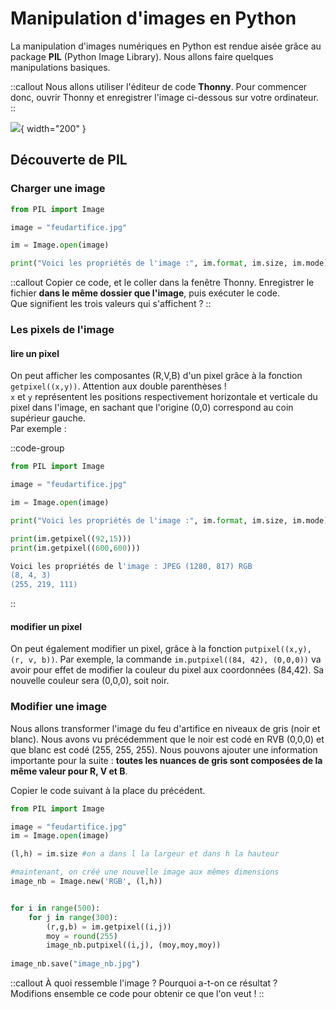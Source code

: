 # Manipulation d'images en Python

La manipulation d'images numériques en Python est rendue aisée grâce au package **PIL** (Python Image Library). Nous allons faire quelques manipulations basiques.

::callout
Nous allons utiliser l'éditeur de code **Thonny**. Pour commencer donc, ouvrir Thonny et enregistrer l'image ci-dessous sur votre ordinateur.
::

![](/img/feudartifice.jpg){ width="200" }


## Découverte de PIL
### Charger une image
```py [photo-pil.py]
from PIL import Image

image = "feudartifice.jpg"

im = Image.open(image)

print("Voici les propriétés de l'image :", im.format, im.size, im.mode)
```

::callout
Copier ce code, et le coller dans la fenêtre Thonny. Enregistrer le fichier **dans le même dossier que l'image**, puis exécuter le code.  
Que signifient les trois valeurs qui s'affichent ?
::

### Les pixels de l'image
#### lire un pixel
On peut afficher les composantes (R,V,B) d'un pixel grâce à la fonction `getpixel((x,y))`. Attention aux double parenthèses !  
`x` et `y` représentent les positions respectivement horizontale et verticale du pixel dans l'image, en sachant que l'origine (0,0) correspond au coin supérieur gauche.  
Par exemple :  

::code-group
```py [photo-pil.py]
from PIL import Image

image = "feudartifice.jpg"

im = Image.open(image)

print("Voici les propriétés de l'image :", im.format, im.size, im.mode)

print(im.getpixel((92,15)))
print(im.getpixel((600,600)))

```

```bash [résultat]
Voici les propriétés de l'image : JPEG (1280, 817) RGB
(8, 4, 3)
(255, 219, 111)
```
::

#### modifier un pixel
On peut également modifier un pixel, grâce à la fonction `putpixel((x,y), (r, v, b))`.
Par exemple, la commande `im.putpixel((84, 42), (0,0,0))` va avoir pour effet de modifier la couleur du pixel aux coordonnées (84,42). Sa nouvelle couleur sera (0,0,0), soit noir.

### Modifier une image
Nous allons transformer l'image du feu d'artifice en niveaux de gris (noir et blanc). Nous avons vu précédemment que le noir est codé en RVB (0,0,0) et que blanc est codé (255, 255, 255). Nous pouvons ajouter une information importante pour la suite : **toutes les nuances de gris sont composées de la même valeur pour R, V et B**.

Copier le code suivant à la place du précédent.
```py
from PIL import Image

image = "feudartifice.jpg"
im = Image.open(image)

(l,h) = im.size #on a dans l la largeur et dans h la hauteur

#maintenant, on créé une nouvelle image aux mêmes dimensions
image_nb = Image.new('RGB', (l,h))


for i in range(500):
    for j in range(300):
        (r,g,b) = im.getpixel((i,j))
        moy = round(255)
        image_nb.putpixel((i,j), (moy,moy,moy))
        
image_nb.save("image_nb.jpg")
```

::callout
À quoi ressemble l'image ? Pourquoi a-t-on ce résultat ?  
Modifions ensemble ce code pour obtenir ce que l'on veut !
::
